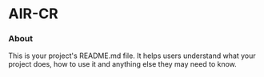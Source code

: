 AIR-CR
======

### About

This is your project's README.md file. It helps users understand what your
project does, how to use it and anything else they may need to know.